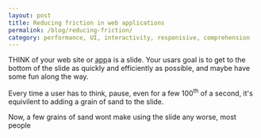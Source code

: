 ```yaml
---
layout: post
title: Reducing friction in web applications
permalink: /blog/reducing-friction/
category: performance, UI, interactivity, responisive, comprehension
---
```




<p class="post--intro">THINK of your web site or <abbr title="application">app</abbr>a is a slide. Your usars goal is to get to the bottom of the slide as quickly and efficiently as possible, and maybe have some fun along the way.</p>

Every time a user has to think, pause, even for a few 100<sup>th</sup> of a second, it&#39;s equivilent to adding a grain of sand to the slide. 

Now, a few grains of sand wont make using the slide any worse, most people 









